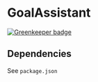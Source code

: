 # GoalAssistant

[![Greenkeeper badge](https://badges.greenkeeper.io/TitanNano/GoalAssistant.svg)](https://greenkeeper.io/)

## Dependencies
See `package.json`
